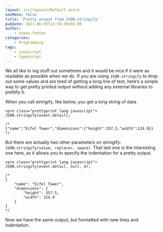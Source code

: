 ```yaml
---
layout: src/layouts/Default.astro
navMenu: false
title: 'Pretty output from JSON.stringify'
pubDate: 2021-06-03T13:59:39+01:00
author:
    - steve-fenton
categories:
    - Programming
tags:
    - javascript
    - typescript
---
```


We all like to log stuff out sometimes and it would be nice if it were as readable as possible when we do. If you are using `JSON.stringify` to drop out some values and are tired of getting a long line of text, here’s a simple way to get pretty printed output without adding any external libraries to prettify it.

When you call stringify, like below, you get a long string of data.

```
<pre class="prettyprint lang-javascript">
JSON.stringify(event.detail);

/*
{"name":"Eifel Tower","dimensions":{"height":357.5,"width":124.9}}
*/
```

But there are actually two other parameters on stringify: `JSON.stringify(value, replacer, space)`. That last one is the interesting one here, as it allows you to specify the indentation for a pretty output.

```
<pre class="prettyprint lang-javascript">
JSON.stringify(event.detail, null, 4);

/*
{
    "name": "Eifel Tower",
    "dimensions": {
        "height": 357.5,
        "width": 124.9
    }
}
*/
```

Now we have the same output, but formatted with new lines and indentation.